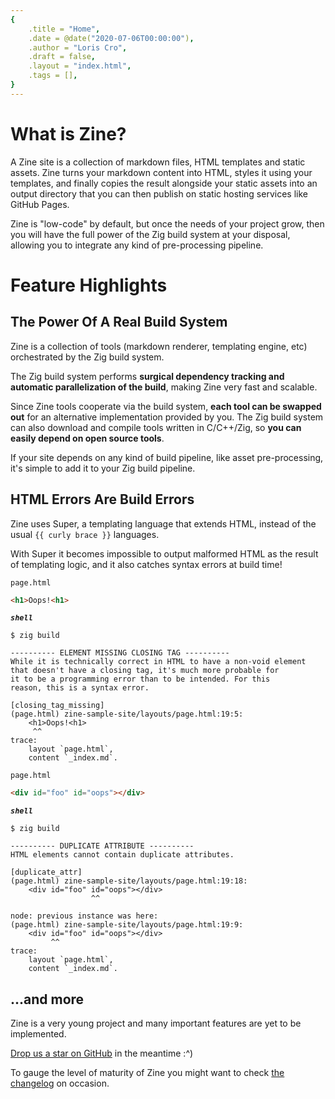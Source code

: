 ```yaml
---
{
    .title = "Home",
    .date = @date("2020-07-06T00:00:00"),
    .author = "Loris Cro",
    .draft = false,
    .layout = "index.html",
    .tags = [],
}  
--- 
```


# What is Zine?
A Zine site is a collection of markdown files, HTML templates and static assets. Zine turns your markdown content into HTML, styles it using your templates, and finally copies the result alongside your static assets into an output directory that you can then publish on static hosting services like GitHub Pages.

Zine is "low-code" by default, but once the needs of your project grow, then you will have the full power of the Zig build system at your disposal, allowing you to integrate any kind of pre-processing pipeline.

# Feature Highlights 
## The Power Of A Real Build System
Zine is a collection of tools (markdown renderer, templating engine, etc) orchestrated by the Zig build system. 

The Zig build system performs **surgical dependency tracking and automatic parallelization of the build**, making Zine very fast and scalable.

Since Zine tools cooperate via the build system, **each tool can be swapped out** for an alternative implementation provided by you. The Zig build system can also download and compile tools written in C/C++/Zig, so **you can easily depend on open source tools**.

If your site depends on any kind of build pipeline, like asset pre-processing, it's simple to add it to your Zig build pipeline.

## HTML Errors Are Build Errors
Zine uses Super, a templating language that extends HTML, instead of the usual `{{ curly brace }}` languages.
 
With Super it becomes impossible to output malformed HTML as the result of templating logic, and it also catches syntax errors at build time!

`page.html`
```html
<h1>Oops!<h1>
```

***`shell`***
```
$ zig build

---------- ELEMENT MISSING CLOSING TAG ----------
While it is technically correct in HTML to have a non-void element 
that doesn't have a closing tag, it's much more probable for
it to be a programming error than to be intended. For this
reason, this is a syntax error.

[closing_tag_missing]
(page.html) zine-sample-site/layouts/page.html:19:5:
    <h1>Oops!<h1>
     ^^
trace:
    layout `page.html`,
    content `_index.md`.
```


`page.html`
```html
<div id="foo" id="oops"></div>
```

***`shell`***
```
$ zig build

---------- DUPLICATE ATTRIBUTE ----------
HTML elements cannot contain duplicate attributes.

[duplicate_attr]
(page.html) zine-sample-site/layouts/page.html:19:18:
    <div id="foo" id="oops"></div>
                  ^^

node: previous instance was here:
(page.html) zine-sample-site/layouts/page.html:19:9:
    <div id="foo" id="oops"></div>
         ^^
trace:
    layout `page.html`,
    content `_index.md`.
```


## ...and more
Zine is a very young project and many important features are yet to be implemented.

[Drop us a star on GitHub](https://github.com/kristoff-it/zine) in the meantime :^)

To gauge the level of maturity of Zine you might want to check [the changelog](/log/) on occasion.
